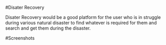#Disater Recovery

Disater Recovery would be a good platform for the user who is in struggle during various natural disaster to find whatever is required for them and search and get them during the disaster.

#Screenshots

